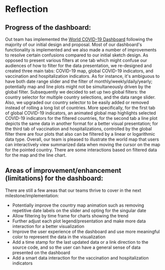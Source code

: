 # Reflection

## Progress of the dashboard:

Out team has implemented the <a href=https://worldcovid-dashpy-stg.herokuapp.com>World COVID-19 Dashboard</a> following the majority of our initial design and proposal. Most of our dashboard's functionality is implemented and we also made a number of improvements to resolve certain confusions compared to our initial sketch design. As opposed to present various filters at one tab which might confuse our audiences of how to filter for the data presentation, we re-designed and created three main tabs: COVID-19 map, global COVID-19 indicators, and vaccination and hospitalization indicators. As for instance, it's ambiguous to have both date range slider and the filter of monthly/weekly/daily/yearly; potentially map and line plots might not be simultaneously driven by the global filter. Subsequently we decided to set up two global filters: the country selector for multiple country selections, and the data range slider. Also, we upgraded our country selector to be easily added or removed instead of rolling a long list of countries. More specifically, for the first tab of global COVID-19 indicators, an animated global map highlights selected COVID-19 indicators for the filtered countries, for the second tab a line plot depicts the same data in another format for a better visual presentation; for the third tab of vaccination and hospitalizations, controlled by the global filter there are four plots that also can be filtered by a linear or logarithmic data type. Overall, our team is pleased to illustrate the world map that users can interactively view summarized data when moving the cursor on the map for the pointed country. There are some interactions based on filtered data for the map and the line chart. 

## Areas of improvement/enhancement (limitations) for the dashboard:

There are still a few areas that our teams thrive to cover in the next milestone/implementation:
- Potentially improve the country map animation such as removing repetitive date labels on the slider and opting for the singular date
- Allow filtering by time frame for charts showing the trend
- Further adjust each plot legend/presentation and make more data interaction for a better visualization
- Improve the user experience of the dashboard and use more meaningful color to represent the data in the visualization
- Add a time stamp for the last updated data or a link direction to the source code, and so the user can have a general sense of data presented on the dashboard
- Add a smart data interaction for the vaccination and hospitalization indicators 
